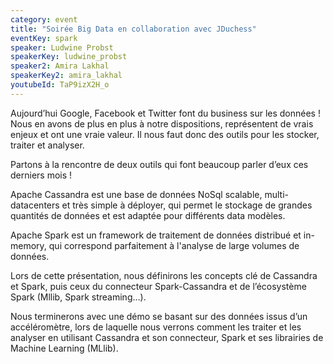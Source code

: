 ```yaml
---
category: event
title: "Soirée Big Data en collaboration avec JDuchess"
eventKey: spark
speaker: Ludwine Probst
speakerKey: ludwine_probst
speaker2: Amira Lakhal
speakerKey2: amira_lakhal
youtubeId: TaP9izX2H_o
---
```


Aujourd’hui Google, Facebook et Twitter font du business sur les données !
Nous en avons de plus en plus à notre dispositions, représentent de vrais enjeux et ont une vraie valeur. Il nous faut donc des outils pour les stocker, traiter et analyser. 

Partons à la rencontre de deux outils qui font beaucoup parler d’eux ces derniers mois !

Apache Cassandra est une base de données NoSql scalable, multi-datacenters et très simple à déployer, qui permet le stockage de grandes quantités de données et est adaptée pour différents data modèles.

Apache Spark est un framework de traitement de données distribué et in-memory, qui correspond parfaitement à l'analyse de large volumes de données.

Lors de cette présentation, nous définirons les concepts clé de Cassandra et Spark, puis ceux du connecteur Spark-Cassandra et de l’écosystème Spark (Mllib, Spark streaming…).

Nous terminerons avec une démo se basant sur des données issus d’un accéléromètre, lors de laquelle nous verrons comment les traiter et les analyser en utilisant Cassandra et son connecteur, Spark et ses librairies de Machine Learning (MLlib).